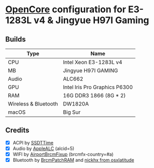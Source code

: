 # [OpenCore](https://github.com/acidanthera/OpenCorePkg) configuration for E3-1283L v4 &amp; Jingyue H97I Gaming

## Builds

| Type                   | Name                                  |
| ---------------------- | ------------------------------------- |
| CPU                    | Intel Xeon E3-1283L v4                |
| MB                     | Jingyue H97I GAMING                   |
| Audio                  | ALC662                                |
| GPU                    | Intel Iris Pro Graphics P6300         |
| RAM                    | 16G DDR3 1866 (8G * 2)                |
| Wireless & Bluetooth   | DW1820A                               |
| macOS                  | Big Sur                               |


## Credits

- [x] ACPI by [SSDTTime](https://github.com/corpnewt/SSDTTime)
- [x] Audio by [AppleALC](https://github.com/acidanthera/AppleALC) (alcid=5)
- [x] WIFI by [AirportBrcmFixup](https://github.com/acidanthera/AirportBrcmFixup) (brcmfx-country=#a)
- [x] Bluetooth by [BrcmPatchRAM](https://github.com/RehabMan/OS-X-BrcmPatchRAM) and [nickhx from osxlatitude](https://osxlatitude.com/forums/topic/11540-dw1820a-the-general-troubleshooting-thread/page/10/)
